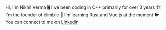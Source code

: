 Hi, I'm Nikhil Verma
🖥️ I've been coding in C++ primarily for over 3 years
🏗️ I'm the founder of climble
🦀 I’m learning Rust and Vue.js at the moment
🐦 You can connect to me on <a href="https://www.linkedin.com/in/nikhil350801">Linkedin</a>

